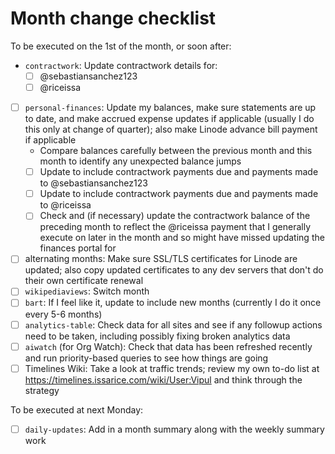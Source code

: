 # Month change checklist

To be executed on the 1st of the month, or soon after:

- `contractwork`: Update contractwork details for:
  - [ ] @sebastiansanchez123
  - [ ] @riceissa
- [ ] `personal-finances`: Update my balances, make sure statements are up to date, and make accrued expense updates if applicable (usually I do this only at change of quarter); also make Linode advance bill payment if applicable
  - Compare balances carefully between the previous month and this month to identify any unexpected balance jumps
  - [ ] Update to include contractwork payments due and payments made to @sebastiansanchez123
  - [ ] Update to include contractwork payments due and payments made to @riceissa
  - [ ] Check and (if necessary) update the contractwork balance of the preceding month to reflect the @riceissa payment that I generally execute on later in the month and so might have missed updating the finances portal for
- [ ] alternating months: Make sure SSL/TLS certificates for Linode are updated; also copy updated certificates to any dev servers that don't do their own certificate renewal
- [ ] `wikipediaviews`: Switch month
- [ ] `bart`: If I feel like it, update to include new months (currently I do it once every 5-6 months)
- [ ] `analytics-table`: Check data for all sites and see if any followup actions need to be taken, including possibly fixing broken analytics data
- [ ] `aiwatch` (for Org Watch): Check that data has been refreshed recently and run priority-based queries to see how things are going
- [ ] Timelines Wiki: Take a look at traffic trends; review my own to-do list at https://timelines.issarice.com/wiki/User:Vipul and think through the strategy

To be executed at next Monday:

- [ ] `daily-updates`: Add in a month summary along with the weekly summary work
